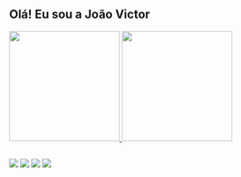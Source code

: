 ## Olá! Eu sou a João Victor
 <div>
  <a href="https://github.com/JVictor-CC">
  <img height="200em" src="https://github-readme-stats.vercel.app/api?username=JVictor-CC&show_icons=true&theme=dracula&include_all_commits=true&count_private=true"/>
  <img height="200em" src="https://github-readme-stats.vercel.app/api/top-langs/?username=JVictor-CC&layout=compact&langs_count=9&theme=dracula"/>
</div>

 ##
 
 <div>
  <a href="mailto:labosking@gmail.com" target="_blank"><img src="https://img.shields.io/badge/-Gmail-%23333?style=for-the-badge&logo=gmail&logoColor=white"></a>
  <a href="https://www.linkedin.com/in/jvictor-cc/" target="_blank"><img src="https://img.shields.io/badge/Linkedin-0A66c2?style=for-the-badge&logo=linkedin&logoColor=white"></a>
  <a href="https://www.kaggle.com/joovictordesouza/code" target="_blank"><img src="https://img.shields.io/badge/Kaggle-035a7d?style=for-the-badge&logo=kaggle&logoColor=white"></a>
  <a href="https://instagram.com/jv_bolshoi" target="_blank"><img src="https://img.shields.io/badge/-Instagram-%23E4405F?style=for-the-badge&logo=instagram&logoColor=white"></a>
</div>
